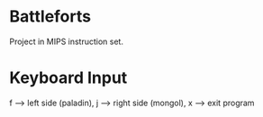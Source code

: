 Battleforts
===========

Project in MIPS instruction set.


Keyboard Input
==============

f --> left side (paladin), 
j --> right side (mongol), 
x --> exit program
